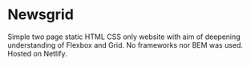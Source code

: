 # Newsgrid
Simple two page static HTML CSS only website with aim of deepening understanding of Flexbox and Grid. No frameworks nor BEM was used. Hosted on Netlify.
